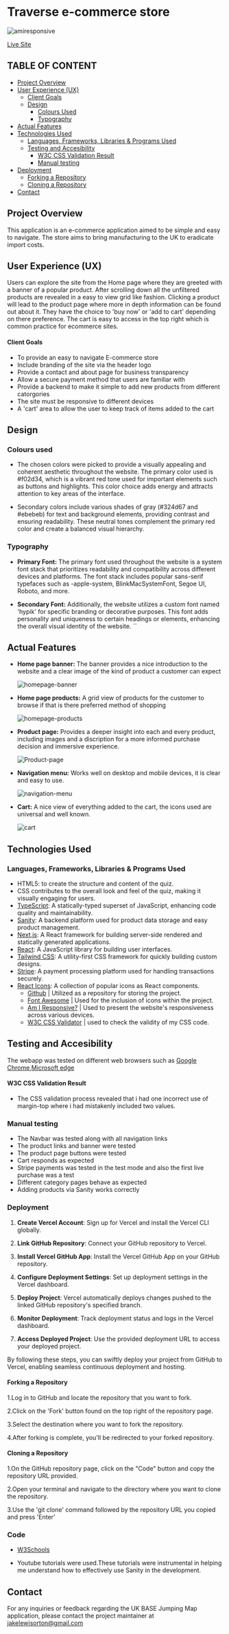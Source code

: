 # Traverse e-commerce store

![amiresponsive](public/images/amiresponsive.png)

[Live Site](https://www.traversebase.co.uk/)

## TABLE OF CONTENT

- [Project Overview](#project-overview)
- [User Experience (UX)](#user-experience-ux)
  - [Client Goals](#client-goals)
  - [Design](#design)
    - [Colours Used](#colours-used)
    - [Typography](#typography)
- [Actual Features](#actual-features)
- [Technologies Used](#technologies-used)
  - [Languages, Frameworks, Libraries \& Programs Used](#languages-frameworks-libraries--programs-used)
  - [Testing and Accesibility](#testing-and-accesibility)
    - [W3C CSS Validation Result](#w3c-css-validation-result)
    - [Manual testing](#manual-testing)
- [Deployment](#deployment)
  - [Forking a Repository](#forking-a-repository)
  - [Cloning a Repository](#cloning-a-repository)
- [Contact](#contact)

## Project Overview

 This application is an e-commerce application aimed to be simple and easy to navigate. The store aims to bring manufacturing to the UK to eradicate import costs. 

## User Experience (UX)

Users can explore the site from the Home page where they are greeted with a banner of a popular product. After scrolling down all the unfiltered products are revealed in a easy to view grid like fashion.
Clicking a product will lead to the product page where more in depth information can be found out about it. They have the choice to 'buy now' or 'add to cart' depending on there preference.
The cart is easy to access in the top right which is common practice for ecommerce sites.

#### Client Goals

- To provide an easy to navigate E-commerce store
- Include branding of the site via the header logo
- Provide a contact and about page for business transparency
- Allow a secure payment method that users are familiar with
- Provide a backend to make it simple to add new products from different catorgories
- The site must be responsive to different devices
- A 'cart' area to allow the user to keep track of items added to the cart
  
## Design

### Colours used

- The chosen colors were picked to provide a visually appealing and coherent aesthetic throughout the website. The primary color used is #f02d34, which is a vibrant red tone used for important elements such as buttons and highlights. This color choice adds energy and attracts attention to key areas of the interface. 

- Secondary colors include various shades of gray (#324d67 and #ebebeb) for text and background elements, providing contrast and ensuring readability. These neutral tones complement the primary red color and create a balanced visual hierarchy.

### Typography

- **Primary Font:** The primary font used throughout the website is a system font stack that prioritizes readability and compatibility across different devices and platforms. The font stack includes popular sans-serif typefaces such as -apple-system, BlinkMacSystemFont, Segoe UI, Roboto, and more.

- **Secondary Font:** Additionally, the website utilizes a custom font named 'hypik' for specific branding or decorative purposes. This font adds personality and uniqueness to certain headings or elements, enhancing the overall visual identity of the website.
``

## Actual Features

- **Home page banner:** The banner provides a nice introduction to the website and a clear image of the kind of product a customer can expect

  ![homepage-banner](public/images/homepage-banner.png)

- **Home page products:** A grid view of products for the customer to browse if that is there preferred method of shopping

  ![homepage-products](public/images/homepage-products.png)

- **Product page:** Provides a deeper insight into each and every product, including images and a discription for a more informed purchase decision and immersive experience.

  ![Product-page](public/images/product-page.png)

- **Navigation menu:** Works well on desktop and mobile devices, it is clear and easy to use.

  ![navigation-menu](public/images/navigation.png)

- **Cart:** A nice view of everything added to the cart, the icons used are universal and well known.

  ![cart](public/images/cart.png)

## Technologies Used

### Languages, Frameworks, Libraries & Programs Used

- HTML5: to create the structure and content of the quiz.
- CSS contributes to the overall look and feel of the quiz, making it visually engaging for users.
- [TypeScript](https://www.typescriptlang.org/): A statically-typed superset of JavaScript, enhancing code quality and maintainability.
- [Sanity](https://www.sanity.io/): A backend platform used for product data storage and easy product management.
- [Next.js](https://nextjs.org/): A React framework for building server-side rendered and statically generated applications.
- [React](https://reactjs.org/): A JavaScript library for building user interfaces.
- [Tailwind CSS](https://tailwindcss.com/): A utility-first CSS framework for quickly building custom designs.
- [Stripe](https://stripe.com/): A payment processing platform used for handling transactions securely.
- [React Icons](https://react-icons.github.io/react-icons/): A collection of popular icons as React components.
  - [Github](https://github.com/) | Utilized as a repository for storing the project.
  - [Font Awesome](https://fontawesome.com/icons) | Used for the inclusion of icons within the project.
  - [Am I Responsive?](https://ui.dev/amiresponsive?) | Used to present the website's responsiveness across various devices.
  - [W3C CSS Validator](https://jigsaw.w3.org/css-validator/) | used to check the validity of my CSS code.
  

## Testing and Accesibility
  
The webapp was tested on different web browsers such as [Google Chrome](https://www.google.com/chrome/),[Microsoft edge](https://www.microsoft.com/en-us/edge?form=MA13L0)

#### W3C CSS Validation Result

- The CSS validation process revealed that i had one incorrect use of margin-top where i had mistakenly included two values.

### Manual testing

- The Navbar was tested along with all navigation links
- The product links and banner were tested
- The product page buttons were tested
- Cart responds as expected 
- Stripe payments was tested in the test mode and also the first live purchase was a test
- Different category pages behave as expected
- Adding products via Sanity works correctly

### Deployment

1. **Create Vercel Account**: Sign up for Vercel and install the Vercel CLI globally.

2. **Link GitHub Repository**: Connect your GitHub repository to Vercel.

3. **Install Vercel GitHub App**: Install the Vercel GitHub App on your GitHub repository.

4. **Configure Deployment Settings**: Set up deployment settings in the Vercel dashboard.

5. **Deploy Project**: Vercel automatically deploys changes pushed to the linked GitHub repository's specified branch.

6. **Monitor Deployment**: Track deployment status and logs in the Vercel dashboard.

7. **Access Deployed Project**: Use the provided deployment URL to access your deployed project.

By following these steps, you can swiftly deploy your project from GitHub to Vercel, enabling seamless continuous deployment and hosting.

#### Forking a Repository

1.Log in to GitHub and locate the repository that you want to fork.

2.Click on the 'Fork' button found on the top right of the repository page.

3.Select the destination where you want to fork the repository.

4.After forking is complete, you'll be redirected to your forked repository.

#### Cloning a Repository

1.On the GitHub repository page, click on the "Code" button and copy the repository URL provided.

2.Open your terminal and navigate to the directory where you want to clone the repository.

3.Use the 'git clone' command followed by the repository URL you copied and press 'Enter'

### Code

- [W3Schools](https://www.w3schools.com/)
  
- Youtube tutorials were used.These tutorials were instrumental in helping me understand how to effectively use Sanity in the development.

## Contact
For any inquiries or feedback regarding the UK BASE Jumping Map application, please contact the project maintainer at jakelewisorton@gmail.com
